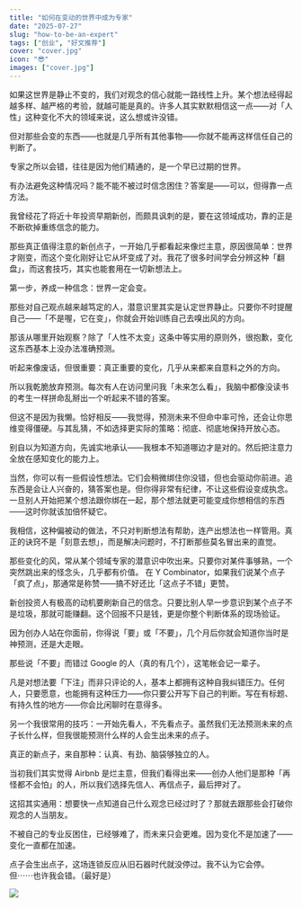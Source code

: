 ```yaml
---
title: "如何在变动的世界中成为专家"
date: "2025-07-27"
slug: "how-to-be-an-expert"
tags: ["创业", "好文推荐"]
cover: "cover.jpg"
icon: "😎"
images: ["cover.jpg"]
---
```

如果这世界是静止不变的，我们对观念的信心就能一路线性上升。某个想法经得起越多样、越严格的考验，就越可能是真的。许多人其实默默相信这一点——对「人性」这种变化不大的领域来说，这么想或许没错。



但对那些会变的东西——也就是几乎所有其他事物——你就不能再这样信任自己的判断了。



专家之所以会错，往往是因为他们精通的，是一个早已过期的世界。



有办法避免这种情况吗？能不能不被过时信念困住？答案是——可以，但得靠一点方法。



我曾经花了将近十年投资早期新创，而颇具讽刺的是，要在这领域成功，靠的正是不断砍掉重练信念的能力。



那些真正值得注意的新创点子，一开始几乎都看起来像烂主意，原因很简单：世界才刚变，而这个变化刚好让它从坏变成了对。我花了很多时间学会分辨这种「翻盘」，而这套技巧，其实也能套用在一切新想法上。



第一步，养成一种信念：世界一定会变。



那些对自己观点越来越笃定的人，潜意识里其实是认定世界静止。只要你不时提醒自己——「不是喔，它在变」，你就会开始训练自己去嗅出风的方向。



那该从哪里开始观察？除了「人性不太变」这条中等实用的原则外，很抱歉，变化这东西基本上没办法准确预测。



听起来像废话，但很重要：真正重要的变化，几乎从来都来自意料之外的方向。



所以我乾脆放弃预测。每次有人在访问里问我「未来怎么看」，我脑中都像没读书的考生一样拼命乱掰出一个听起来不错的答案。



但这不是因为我懒。恰好相反——我觉得，预测未来不但命中率可怜，还会让你思维变得僵硬。与其乱猜，不如选择更实际的策略：彻底、彻底地保持开放心态。



别自以为知道方向，先诚实地承认——我根本不知道哪边才是对的。然后把注意力全放在感知变化的能力上。



当然，你可以有一些假设性想法。它们会稍微绑住你没错，但也会驱动你前进。追东西是会让人兴奋的，猜答案也是。但你得非常有纪律，不让这些假设变成执念。
一旦别人开始把某个想法跟你绑在一起，那个想法就更可能变成你想相信的东西——这时你就该加倍怀疑它。



我相信，这种偏被动的做法，不只对判断想法有帮助，连产出想法也一样管用。真正的诀窍不是「刻意去想」，而是解决问题时，不打断那些莫名冒出来的直觉。



那些变化的风，常从某个领域专家的潜意识中吹出来。只要你对某件事够熟，一个突然跳出来的怪念头，几乎都有价值。
在 Y Combinator，如果我们说某个点子「疯了点」，那通常是称赞——搞不好还比「这点子不错」更赞。



新创投资人有极高的动机要刷新自己的信念。只要比别人早一步意识到某个点子不是垃圾，那就可能赚翻。这个回报不只是钱，更是你整个判断体系的现场验证。



因为创办人站在你面前，你得说「要」或「不要」，几个月后你就会知道你当时是神预测，还是大走眼。



那些说「不要」而错过 Google 的人（真的有几个），这笔帐会记一辈子。



凡是对想法要「下注」而非只评论的人，基本上都拥有这种自我纠错压力。任何人，只要愿意，也能拥有这种压力——你只要公开写下自己的判断。写在有标题、有持久性的地方——你会比闲聊时在意得多。



另一个我很常用的技巧：一开始先看人，不先看点子。虽然我们无法预测未来的点子长什么样，但我很能预测什么样的人会生出未来的点子。



真正的新点子，来自那种：认真、有劲、脑袋够独立的人。



当初我们其实觉得 Airbnb 是烂主意，但我们看得出来——创办人他们是那种「再怪都不会怕」的人，所以我们选择先信人、再信点子，最后押对了。



这招其实通用：想要快一点知道自己什么观念已经过时了？那就去跟那些会打破你观念的人当朋友。



不被自己的专业反困住，已经够难了，而未来只会更难。因为变化不是加速了——变化一直都在加速。



点子会生出点子，这场连锁反应从旧石器时代就没停过。我不认为它会停。
但⋯⋯也许我会错。（最好是）




![](https://prod-files-secure.s3.us-west-2.amazonaws.com/112d0858-5090-4d34-a606-b75eb8d65fd2/46476355-9cf3-4e99-9b7a-3531bc426380/1000202064.png?X-Amz-Algorithm=AWS4-HMAC-SHA256&X-Amz-Content-Sha256=UNSIGNED-PAYLOAD&X-Amz-Credential=ASIAZI2LB466V7XOYN4J%2F20250905%2Fus-west-2%2Fs3%2Faws4_request&X-Amz-Date=20250905T231129Z&X-Amz-Expires=3600&X-Amz-Security-Token=IQoJb3JpZ2luX2VjEBcaCXVzLXdlc3QtMiJHMEUCIQCPDpE3VTflGi8tH5bD%2BNB8NaTw5rI3isjbJ0Ilhz%2FubgIgYnTxUeY3Tbfa6U7mTygaYxavvGH7GD9Q9nBK%2FHkbiVQqiAQIgP%2F%2F%2F%2F%2F%2F%2F%2F%2F%2FARAAGgw2Mzc0MjMxODM4MDUiDKpW3vXzhQHQwkkPoCrcAy0kxWbNRSEdIynDOVwJCwJycSXFzX8qPIyAO33B2ioeoqrkHsw4et4StqeuOUK4DO0qDkUKk40VShm8aIVU026pETIw4IuiyzZSuLwBNo%2F8zNR7jiN3LHZQAswf49ALysaoLr87JvouETsPOESstrKUOfmCzQGtx758KrmIAOGSU9D%2F3gkJYqxRLemQYnW6bv2XFDA2fHi28FS8McdVw5gpf4V3Gm0LnzP8mftemWvi6aTlQdckoHSRL8GyvtDRLr1xW472Pf51WmFmfC7jbQ1TL3DWb6CoxoLnRTJVE%2FF2i5mMqrsLaLBJKTlr0p6FTV8%2FAAm%2BNlCW15YpC6O2uop%2BtWy4Orp5ThyDGueYRXSRH6CCqJbjN6N9KEzRA5CAXtdIjj4AgdIOOlD0JpJ0JMrkjvDhYxMkAoYe%2F%2BUf32UOawaGfv%2FxigNzn4IAKNxBESyum2Toj5LnVlUg14fUfS9yjb9%2Bp9UDNptamRvSi2%2B0rE9OO7X2luiqSG3Ztqv0SashpD3eIG78M4ZsZNYWuGyK8DPfcbblHypbFdKM7llZE3e9SNqo1mXRtxNrlJqB6bSxzzyv0Pzgcl%2FoP7PCp%2BzGl4EkHgsFTwCJ%2BvP%2F75bT2pcZqbblJXSoVXj4MKnQ7cUGOqUBByb%2Flc0JOoQ7wLEzLXqiiCeQrNFpVsg5yqtoiZMMMqPYgITrgLwLiinP6KTw3lSOnkYjDrdLE3bIfRtHwZGnhS%2BKb%2FPbBNLeXsi9gChn3BX7t1w0%2F2Nca0DXxtFpGmHqgxBc7tqtcFdl3dcBddAse7wI%2FytTLDcySmKLiHq0mojLbJcX1KGqHIPVnPKJ9qL0n5cNFtTUg582Vwm8mTnU9k80tbhE&X-Amz-Signature=edd09b0b858a34c83184c35f8585c30e6ff973dbf381608d00331962aafe15bb&X-Amz-SignedHeaders=host&x-amz-checksum-mode=ENABLED&x-id=GetObject)

